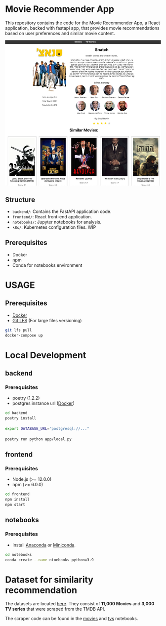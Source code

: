 # Movie Recommender App

This repository contains the code for the Movie Recommender App, a React application, backed with fastapi app, that provides movie recommendations based on user preferences and similar movie content.

![My Image Description](./readme/screenshot.png)


## Structure

- `backend/`: Contains the FastAPI application code.
- `frontend/`: React front-end application.
- `notebooks/`: Jupyter notebooks for analysis.
- `k8s/`: Kubernetes configuration files. WIP

## Prerequisites

- Docker
- npm
- Conda for notebooks environment

# USAGE
## Prerequisites

- [Docker](https://www.docker.com/get-started)
- [Git LFS](https://git-lfs.com/) (For large files versioning)

 ```bash
git lfs pull 
docker-compose up
```

# Local Development

## backend
### Prerequisites
 - poetry (1.2.2)
 - postgres instance url ([Docker](https://www.code4it.dev/blog/run-postgresql-with-docker/))
```bash
cd backend
poetry install

export DATABASE_URL="postgresql://..."

poetry run python app/local.py
```

## frontend
### Prerequisites
 - Node.js (>= 12.0.0)
 - npm (>= 6.0.0)

```bash
cd frontend
npm install
npm start
```

## notebooks
### Prerequisites
 - Install [Anaconda](https://www.anaconda.com/products/individual) or [Miniconda](https://docs.conda.io/en/latest/miniconda.html).

```bash
cd notebooks
conda create --name ntoebooks python=3.9
```

# Dataset for similarity recommendation

The datasets are located [here](./notebooks/datasets/mine/). They consist of **11,000 Movies** and **3,000 TV series** that were scraped from the TMDB API.

The scraper code can be found in the [movies](./notebooks/tmdb-movies-scraper.ipynb) and [tvs](./notebooks/tmdb-tv-scraper.ipynb) notebooks.